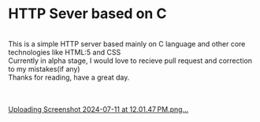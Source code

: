 # HTTP Sever based on C
<br>
This is a simple HTTP server based mainly on C language and other core technologies like HTML:5 and CSS <br>
Currently in alpha stage, I would love to recieve pull request and correction to my mistakes(if any) <br>
Thanks for reading, have a great day.
 <br>
 <br>
 <br>
    
[Uploading Screenshot 2024-07-11 at 12.01.47 PM.png…]()

